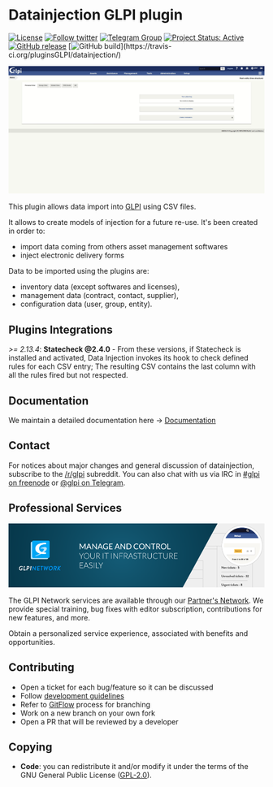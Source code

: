 # Datainjection GLPI plugin

[![License](https://img.shields.io/github/license/pluginsGLPI/datainjection.svg?&label=License)](https://github.com/pluginsGLPI/datainjection/blob/develop/LICENSE)
[![Follow twitter](https://img.shields.io/twitter/follow/Teclib.svg?style=social&label=Twitter&style=flat-square)](https://twitter.com/teclib)
[![Telegram Group](https://img.shields.io/badge/Telegram-Group-blue.svg)](https://t.me/glpien)
[![Project Status: Active](http://www.repostatus.org/badges/latest/active.svg)](http://www.repostatus.org/#active)
[![GitHub release](https://img.shields.io/github/release/pluginsGLPI/datainjection.svg)](https://github.com/pluginsGLPI/datainjection/releases)
[![GitHub build](https://travis-ci.org/pluginsGLPI/datainjection.svg?)](https://travis-ci.org/pluginsGLPI/datainjection/)


![Screenshot](./screenshots/datainjection.gif "Alert")


This plugin allows data import into [GLPI](http://glpi-project.org) using CSV files.

It allows to create models of injection for a future re-use. It's been created in order to:

- import data coming from others asset management softwares
- inject electronic delivery forms

Data to be imported using the plugins are:

- inventory data (except softwares and licenses),
- management data (contract, contact, supplier),
- configuration data (user, group, entity).

## Plugins Integrations
*>= 2.13.4*: **Statecheck @2.4.0** - From these versions, if Statecheck is installed and activated, Data Injection invokes its hook to check defined rules for each CSV entry;
The resulting CSV contains the last column with all the rules fired but not respected.

## Documentation

We maintain a detailed documentation here -> [Documentation](https://glpi-plugins.readthedocs.io/en/latest/datainjection/index.html)

## Contact

For notices about major changes and general discussion of datainjection, subscribe to the [/r/glpi](https://www.reddit.com/r/glpi/) subreddit.
You can also chat with us via IRC in [#glpi on freenode](http://webchat.freenode.net/?channels=glpi) or [@glpi on Telegram](https://t.me/glpien).

## Professional Services

![GLPI Network](./glpi_network.png "GLPI network")

The GLPI Network services are available through our [Partner's Network](http://www.teclib-edition.com/en/partners/). We provide special training, bug fixes with editor subscription, contributions for new features, and more.

Obtain a personalized service experience, associated with benefits and opportunities.

## Contributing

* Open a ticket for each bug/feature so it can be discussed
* Follow [development guidelines](http://glpi-developer-documentation.readthedocs.io/en/latest/plugins/index.html)
* Refer to [GitFlow](http://git-flow.readthedocs.io/) process for branching
* Work on a new branch on your own fork
* Open a PR that will be reviewed by a developer

## Copying

* **Code**: you can redistribute it and/or modify
    it under the terms of the GNU General Public License ([GPL-2.0](https://www.gnu.org/licenses/gpl-2.0.en.html)).
